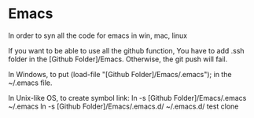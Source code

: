 Emacs
=====

In order to syn all the code for emacs in win, mac, linux

If you want to be able to use all the github function,
You have to add .ssh folder in the [Github Folder]/Emacs.
Otherwise, the git push will fail.


In Windows, to put
(load-file "[Github Folder]/Emacs/.emacs");
in the ~/.emacs file.

In Unix-like OS, to create symbol link:
ln -s [Github Folder]/Emacs/.emacs ~/.emacs
ln -s [Github Folder]/Emacs/.emacs.d/ ~/.emacs.d/
test clone
